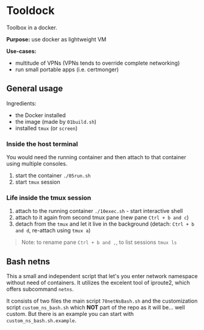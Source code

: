 # Tooldock

Toolbox in a docker.

__Purpose:__ use docker as lightweight VM

__Use-cases:__

* multitude of VPNs (VPNs tends to override complete networking)
* run small portable apps (i.e. certmonger)

## General usage

Ingredients:

* the Docker installed
* the image (made by `01build.sh`)
* installed `tmux` (or `screen`)

### Inside the host terminal

You would need the running container and then attach to that container using multiple consoles.

1. start the container `./05run.sh`
2. start `tmux` session

### Life inside the tmux session

1. attach to the running container `./10exec.sh` - start interactive shell
2. attach to it again from second tmux pane (new pane `Ctrl + b and c`)
3. detach from the `tmux` and let it live in the background (detach: `Ctrl + b and d`, re-attach using `tmux a`)

> Note: to rename pane `Ctrl + b and ,`, to list sessions `tmux ls`

## Bash netns

This a small and independent script that let's you enter network namespace without need of containers. It utilizes the excelent tool of iproute2, which offers subcommand `netns`.

It consists of two files the main script `70netNsBash.sh` and the customization script `custom_ns_bash.sh` which __NOT__ part of the repo as it will be... well custom. But there is an example you can start with `custom_ns_bash.sh.example`.
